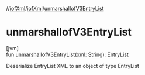 //[iofXml](../../index.md)/[iofXml](index.md)/[unmarshalIofV3EntryList](unmarshal-iof-v3-entry-list.md)

# unmarshalIofV3EntryList

[jvm]\
fun [unmarshalIofV3EntryList](unmarshal-iof-v3-entry-list.md)(xml: [String](https://kotlinlang.org/api/latest/jvm/stdlib/kotlin/-string/index.html)): [EntryList](../iofXml.v3/-entry-list/index.md)

Deserialize EntryList XML to an object of type EntryList
